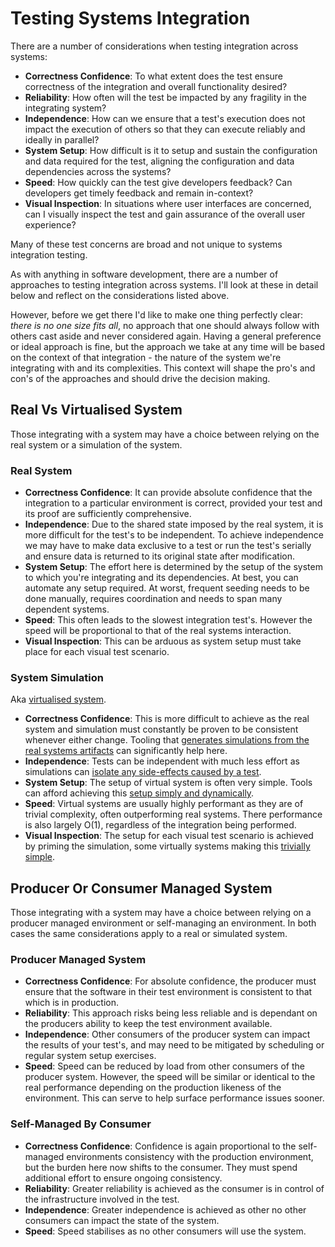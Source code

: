 # Testing Systems Integration
There are a number of considerations when testing integration across systems:
* __Correctness Confidence__: To what extent does the test ensure correctness of the integration and overall functionality desired?
* __Reliability__: How often will the test be impacted by any fragility in the integrating system?
* __Independence__: How can we ensure that a test's execution does not impact the execution of others so that they can execute reliably and ideally in parallel?
* __System Setup__: How difficult is it to setup and sustain the configuration and data required for the test, aligning the configuration and data dependencies across the systems?
* __Speed__: How quickly can the test give developers feedback?  Can developers get timely feedback and remain in-context?
* __Visual Inspection__: In situations where user interfaces are concerned, can I visually inspect the test and gain assurance of the overall user experience?
 
Many of these test concerns are broad and not unique to systems integration testing.

As with anything in software development, there are a number of approaches to testing integration across systems.
I'll look at these in detail below and reflect on the considerations listed above.

However, before we get there I'd like to make one thing perfectly clear: _there is no one size fits all_, no approach that one should always follow with others cast aside and never considered again.
Having a general preference or ideal approach is fine, but the approach we take at any time will be based on the context of that integration - the nature of the system we're integrating with and its complexities.
This context will shape the pro's and con's of the approaches and should drive the decision making.

## Real Vs Virtualised System
Those integrating with a system may have a choice between relying on the real system or a simulation of the system.

### Real System
* __Correctness Confidence__: It can provide absolute confidence that the integration to a particular environment is correct, provided your test and its proof are sufficiently comprehensive.
* __Independence__: Due to the shared state imposed by the real system, it is more difficult for the test's to be independent.  To achieve independence we may have to make data exclusive to a test or run the test's serially and ensure data is returned to its original state after modification.
* __System Setup__: The effort here is determined by the setup of the system to which you're integrating and its dependencies.  At best, you can automate any setup required.  At worst, frequent seeding needs to be done manually, requires coordination and needs to span many dependent systems.
* __Speed__: This often leads to the slowest integration test's.  However the speed will be proportional to that of the real systems interaction.
* __Visual Inspection__: This can be arduous as system setup must take place for each visual test scenario.

### System Simulation
Aka [virtualised system](https://en.wikipedia.org/wiki/Virtualization). 

* __Correctness Confidence__: This is more difficult to achieve as the real system and simulation must constantly be proven to be consistent whenever either change.  Tooling that [generates simulations from the real systems artifacts](https://github.com/swagger-api/swagger-codegen/wiki/server-stub-generator-howto) can significantly help here.
* __Independence__: Tests can be independent with much less effort as simulations can [isolate any side-effects caused by a test](https://github.com/MYOB-Technology/http_stub/wiki/Stub%20Sessions).
* __System Setup__: The setup of virtual system is often very simple.  Tools can afford achieving this [setup simply and dynamically](https://github.com/MYOB-Technology/http_stub/wiki/Scenarios).
* __Speed__: Virtual systems are usually highly performant as they are of trivial complexity, often outperforming real systems.  There performance is also largely O(1), regardless of the integration being performed.
* __Visual Inspection__: The setup for each visual test scenario is achieved by priming the simulation, some virtually systems making this [trivially simple](https://github.com/MYOB-Technology/http_stub/wiki/Diagnostic-Pages#listing-the-scenarios).

## Producer Or Consumer Managed System
Those integrating with a system may have a choice between relying on a producer managed environment or self-managing an environment.
In both cases the same considerations apply to a real or simulated system.

### Producer Managed System
* __Correctness Confidence__: For absolute confidence, the producer must ensure that the software in their test environment is consistent to that which is in production.
* __Reliability__: This approach risks being less reliable and is dependant on the producers ability to keep the test environment available.
* __Independence__: Other consumers of the producer system can impact the results of your test's, and may need to be mitigated by scheduling or regular system setup exercises.
* __Speed__: Speed can be reduced by load from other consumers of the producer system.  However, the speed will be similar or identical to the real performance depending on the production likeness of the environment.  This can serve to help surface performance issues sooner.

### Self-Managed By Consumer
* __Correctness Confidence__: Confidence is again proportional to the self-managed environments consistency with the production environment, but the burden here now shifts to the consumer.  They must spend additional effort to ensure ongoing consistency.
* __Reliability__: Greater reliability is achieved as the consumer is in control of the infrastructure involved in the test.
* __Independence__: Greater independence is achieved as other no other consumers can impact the state of the system.
* __Speed__: Speed stabilises as no other consumers will use the system.
